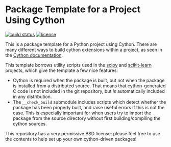 # Package Template for a Project Using Cython

[![build status](http://img.shields.io/travis/jakevdp/cython_template/master.svg?style=flat)](https://travis-ci.org/jakevdp/cython_template)
[![license](http://img.shields.io/badge/license-BSD-blue.svg?style=flat)](https://github.com/jakevdp/cython_template/blob/master/LICENSE)

This is a package template for a Python project using Cython. There are many
different ways to build cython extensions within a project, as seen in the
[Cython documentation](http://docs.cython.org/src/quickstart/build.html).

This template borrows utility scripts used in the [scipy](http://scipy.org)
and [scikit-learn](http://scikit-learn.org) projects, which give the template
a few nice features:

- Cython is required when the package is built, but not when the package is
  installed from a distributed source. That means that cython-generated C
  code is not included in the git repository, but *is* automatically included
  in any distribution.
- The ``__check_build`` submodule includes scripts which detect whether the
  package has been properly built, and raise useful errors if this is not the
  case. This is especially important for when users try to import the package
  from the source directory without first building/compiling the cython
  sources.

This repository has a very permissive BSD license: please feel free to
use the contents to help set up your own cython-driven packages!